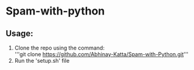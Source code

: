 # Spam-with-python

## Usage:

1. Clone the repo using the command:<br>
   '''git clone https://github.com/Abhinay-Katta/Spam-with-Python.git'''
2. Run the 'setup.sh' file
